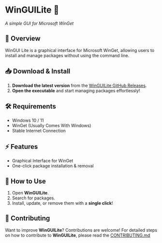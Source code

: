 # WinGUILite 🚀
*A simple GUI for Microsoft WinGet*  

## 🌟 Overview  
WinGUI Lite is a graphical interface for Microsoft WinGet, allowing users to install and manage packages without using the command line.  

## 📥 Download & Install  
1. **Download the latest version** from the [WinGUILite GitHub Releases](https://github.com/JimmyPla6z/WinGUILite/releases).  
2. **Open the executable** and start managing packages effortlessly!  

## 🛠 Requirements  
- Windows 10 / 11 
- WinGet (Usually Comes With Windows)
- Stable Internet Connection

## ⚡ Features  
- Graphical Interface for WinGet  
- One-click package installation & removal  

## 📝 How to Use  
1. Open **WinGUILite**.  
2. Search for packages.  
3. Install, update, or remove them with a **single click**!

## 🤝 Contributing
Want to improve **WinGUILite**? Contributions are welcome! 
For detailed steps on how to contribute to **WinGUILite**, please
read the [CONTRIBUTING.md](https://github.com/JimmyPla6z/WinGUILite/blob/main/CONTRIBUTING.md)
